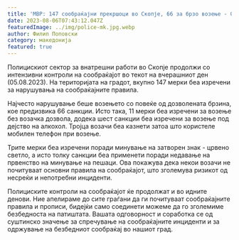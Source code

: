 ```yaml
---
title: 'МВР: 147 сообраќајни прекршоци во Скопје, 66 за брзо возење - 06 АВГУСТ 2023'
date: 2023-08-06T07:43:12.047Z
featuredImage: ../img/police-mk.jpg.webp
author: Филип Поповски
category: македонија
featured: true
---
```

Полицискиот сектор за внатрешни работи во Скопје продолжи со интензивни контроли на сообраќајот во текот на вчерашниот ден (05.08.2023). На територијата на градот, вкупно 147 мерки беа изречени за нарушувања на сообраќајните правила.

Најчесто нарушување беше возењето со повеќе од дозволената брзина, кое предизвика 66 санкции. Исто така, 11 мерки беа изречени за возење без возачка дозвола, додека шест санкции беа изречени за возење под дејство на алкохол. Тројца возачи беа казнети затоа што користеле мобилен телефон при возење.

Трите мерки беа изречени поради минување на затворен знак - црвено светло, а исто толку санкции беа применети поради недавање на првенство на минување на пешаци. Ова покажува дека некои возачи не почитуваат основни правила на сообраќајот, што зголемува ризикот од несреќи и непотребни инциденти.

Полициските контроли на сообраќајот ќе продолжат и во идните денови. Ние апелираме до сите граѓани да ги почитуваат сообраќајните правила и прописи, бидејќи само соединети можеме да го зголемиме безбедноста на патиштата. Вашата одговорност и соработка се од суштинско значење за спречување на сообраќајните инциденти и за одржување на безбедниот сообраќај во нашиот град.
